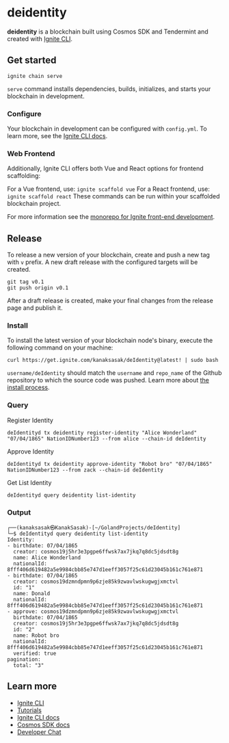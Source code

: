 # deidentity
**deidentity** is a blockchain built using Cosmos SDK and Tendermint and created with [Ignite CLI](https://ignite.com/cli).

## Get started

```
ignite chain serve
```

`serve` command installs dependencies, builds, initializes, and starts your blockchain in development.

### Configure

Your blockchain in development can be configured with `config.yml`. To learn more, see the [Ignite CLI docs](https://docs.ignite.com).

### Web Frontend

Additionally, Ignite CLI offers both Vue and React options for frontend scaffolding:

For a Vue frontend, use: `ignite scaffold vue`
For a React frontend, use: `ignite scaffold react`
These commands can be run within your scaffolded blockchain project. 


For more information see the [monorepo for Ignite front-end development](https://github.com/ignite/web).

## Release
To release a new version of your blockchain, create and push a new tag with `v` prefix. A new draft release with the configured targets will be created.

```
git tag v0.1
git push origin v0.1
```

After a draft release is created, make your final changes from the release page and publish it.

### Install
To install the latest version of your blockchain node's binary, execute the following command on your machine:

```
curl https://get.ignite.com/kanaksasak/deIdentity@latest! | sudo bash
```
`username/deIdentity` should match the `username` and `repo_name` of the Github repository to which the source code was pushed. Learn more about [the install process](https://github.com/allinbits/starport-installer).

### Query

Register Identity
```
deIdentityd tx deidentity register-identity "Alice Wonderland" "07/04/1865" NationIDNumber123 --from alice --chain-id deIdentity
```

Approve Identity
```
deIdentityd tx deidentity approve-identity "Robot bro" "07/04/1865" NationIDNumber123 --from zack --chain-id deIdentity 
```

Get List Identity
```
deIdentityd query deidentity list-identity
```

### Output

```
┌──(kanaksasak㉿KanakSasak)-[~/GolandProjects/deIdentity]
└─$ deIdentityd query deidentity list-identity                                                                                      
Identity:
- birthdate: 07/04/1865
  creator: cosmos19j5hr3e3pgpe6ffwsk7ax7jkq7q8dc5jdsdt8g
  name: Alice Wonderland
  nationalId: 8fff406d619482a5e9984cbb85e747d1eeff3057f25c61d23045b161c761e871
- birthdate: 07/04/1865
  creator: cosmos19dzmndpmn9p6zje85k9zwavlwskugwgjxmctvl
  id: "1"
  name: Donald
  nationalId: 8fff406d619482a5e9984cbb85e747d1eeff3057f25c61d23045b161c761e871
- approve: cosmos19dzmndpmn9p6zje85k9zwavlwskugwgjxmctvl
  birthdate: 07/04/1865
  creator: cosmos19j5hr3e3pgpe6ffwsk7ax7jkq7q8dc5jdsdt8g
  id: "2"
  name: Robot bro
  nationalId: 8fff406d619482a5e9984cbb85e747d1eeff3057f25c61d23045b161c761e871
  verified: true
pagination:
  total: "3"

```

## Learn more

- [Ignite CLI](https://ignite.com/cli)
- [Tutorials](https://docs.ignite.com/guide)
- [Ignite CLI docs](https://docs.ignite.com)
- [Cosmos SDK docs](https://docs.cosmos.network)
- [Developer Chat](https://discord.gg/ignite)
